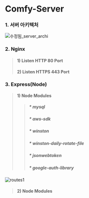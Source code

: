 # Comfy-Server

### 1. 서버 아키텍처

![수정됨_server_archi](https://user-images.githubusercontent.com/72685070/103410350-375a7580-4bae-11eb-9999-6201cb7b14ab.png)


### 2. Nginx
> #### 1) Listen HTTP 80 Port
> #### 2) Listen HTTPS 443 Port

### 3. Express(Node)
> #### 1) Node Modules
>> ##### * mysql
>> ##### * aws-sdk
>> ##### * winston
>> ##### * winston-daily-rotate-file
>> ##### * jsonwebtoken
>> ##### * google-auth-library
![routes1](https://user-images.githubusercontent.com/72685070/103410629-8523ad80-4baf-11eb-97d2-1b0dae73a7b2.png)

> #### 2) Node Modules
